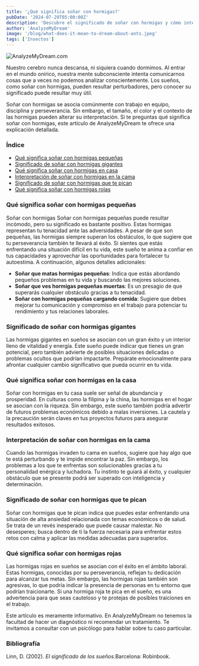 ```yaml
---
title: '¿Qué significa soñar con hormigas?'
pubDate: '2024-07-29T05:00:00Z'
description: 'Descubre el significado de soñar con hormigas y cómo interpretar los diferentes contextos de estos sueños.'
author: 'AnalyzeMyDream'
image: '/blog/what-does-it-mean-to-dream-about-ants.jpeg'
tags: ['Insectos']
---
```


![AnalyzeMyDream.com](/blog/what-does-it-mean-to-dream-about-ants.jpeg)

Nuestro cerebro nunca descansa, ni siquiera cuando dormimos. Al entrar en el mundo onírico, nuestra mente subconsciente intenta comunicarnos cosas que a veces no podemos analizar conscientemente. Los sueños, como soñar con hormigas, pueden resultar perturbadores, pero conocer su significado puede resultar muy útil.

Soñar con hormigas se asocia comúnmente con trabajo en equipo, disciplina y perseverancia. Sin embargo, el tamaño, el color y el contexto de las hormigas pueden alterar su interpretación. Si te preguntas qué significa soñar con hormigas, este artículo de AnalyzeMyDream te ofrece una explicación detallada.

### Índice

- [Qué significa soñar con hormigas pequeñas](#que-significa-soñar-con-hormigas-pequeñas)
- [Significado de soñar con hormigas gigantes](#significado-de-soñar-con-hormigas-gigantes)
- [Qué significa soñar con hormigas en casa](#que-significa-soñar-con-hormigas-en-casa)
- [Interpretación de soñar con hormigas en la cama](#interpretacion-de-soñar-con-hormigas-en-la-cama)
- [Significado de soñar con hormigas que te pican](#significado-de-soñar-con-hormigas-que-te-pican)
- [Qué significa soñar con hormigas rojas](#que-significa-soñar-con-hormigas-rojas)

### Qué significa soñar con hormigas pequeñas

Soñar con hormigas Soñar con hormigas pequeñas puede resultar incómodo, pero su significado es bastante positivo. Estas hormigas representan tu tenacidad ante las adversidades. A pesar de que son pequeñas, las hormigas siempre superan los obstáculos, lo que sugiere que tu perseverancia también te llevará al éxito. Si sientes que estás enfrentando una situación difícil en tu vida, este sueño te anima a confiar en tus capacidades y aprovechar las oportunidades para fortalecer tu autoestima. A continuación, algunos detalles adicionales:

- **Soñar que matas hormigas pequeñas**: Indica que estás abordando pequeños problemas en tu vida y buscando las mejores soluciones.
- **Soñar que ves hormigas pequeñas muertas**: Es un presagio de que superarás cualquier obstáculo gracias a tu tenacidad.
- **Soñar con hormigas pequeñas cargando comida**: Sugiere que debes mejorar tu comunicación y compromiso en el trabajo para potenciar tu rendimiento y tus relaciones laborales.

### Significado de soñar con hormigas gigantes

Las hormigas gigantes en sueños se asocian con un gran éxito y un interior lleno de vitalidad y energía. Este sueño puede indicar que tienes un gran potencial, pero también advierte de posibles situaciones delicadas o problemas ocultos que podrían impactarte. Prepárate emocionalmente para afrontar cualquier cambio significativo que pueda ocurrir en tu vida.

### Qué significa soñar con hormigas en la casa

Soñar con hormigas en tu casa suele ser señal de abundancia y prosperidad. En culturas como la filipina y la china, las hormigas en el hogar se asocian con la riqueza. Sin embargo, este sueño también podría advertir de futuros problemas económicos debido a malas inversiones. La cautela y la precaución serán claves en tus proyectos futuros para asegurar resultados exitosos.

### Interpretación de soñar con hormigas en la cama

Cuando las hormigas invaden tu cama en sueños, sugiere que hay algo que te está perturbando y te impide encontrar la paz. Sin embargo, los problemas a los que te enfrentas son solucionables gracias a tu personalidad enérgica y luchadora. Tu instinto te guiará al éxito, y cualquier obstáculo que se presente podrá ser superado con inteligencia y determinación.

### Significado de soñar con hormigas que te pican

Soñar con hormigas que te pican indica que puedes estar enfrentando una situación de alta ansiedad relacionada con temas económicos o de salud. Se trata de un revés inesperado que puede causar malestar. No desesperes; busca dentro de ti la fuerza necesaria para enfrentar estos retos con calma y aplicar las medidas adecuadas para superarlos.

### Qué significa soñar con hormigas rojas

Las hormigas rojas en sueños se asocian con el éxito en el ámbito laboral. Estas hormigas, conocidas por su perseverancia, reflejan tu dedicación para alcanzar tus metas. Sin embargo, las hormigas rojas también son agresivas, lo que podría indicar la presencia de personas en tu entorno que podrían traicionarte. Si una hormiga roja te pica en el sueño, es una advertencia para que seas cauteloso y te protejas de posibles traiciones en el trabajo.

Este artículo es meramente informativo. En AnalyzeMyDream no tenemos la facultad de hacer un diagnóstico ni recomendar un tratamiento. Te invitamos a consultar con un psicólogo para hablar sobre tu caso particular.

### Bibliografía

Linn, D. (2002). *El significado de los sueños*.Barcelona: Robinbook.